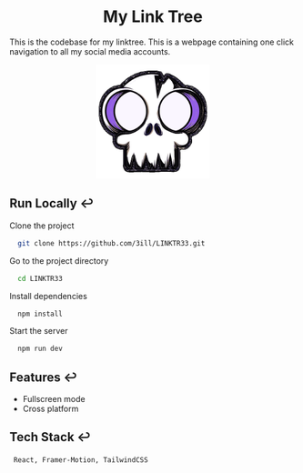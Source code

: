 <h1 align="center">My Link Tree</h1>

This is the codebase for my linktree. This is a webpage containing one click navigation to all my social media accounts.

<div align="center"> <img src="https://github.com/3ill/3ill-s-Portfolio/blob/main/src/assets/logo.png" width="200" height="200"  />
</div>

## Run Locally ↩

Clone the project

```bash
  git clone https://github.com/3ill/LINKTR33.git
```

Go to the project directory

```bash
  cd LINKTR33
```

Install dependencies

```bash
  npm install
```

Start the server

```bash
  npm run dev
```

## Features ↩

- Fullscreen mode
- Cross platform

## Tech Stack ↩

` React, Framer-Motion, TailwindCSS`
